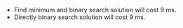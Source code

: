 * Find minimum and binary search solution will cost 9 ms.
* Directly binary search solution will cost 9 ms.
